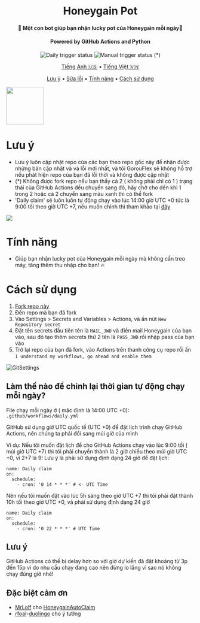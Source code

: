<h1 align="center">Honeygain Pot</h1>
<h4 align="center">🐝 Một con bot giúp bạn nhận lucky pot của Honeygain mỗi ngày🍯</h4>
<h4 align="center">Powered by GitHub Actions and Python</h4>
<p align="center">
<img alt="Daily trigger status" src="https://github.com/gorouflex/HoneygainPot/actions/workflows/daily.yml/badge.svg">
<img alt="Manual trigger status" src="https://github.com/gorouflex/HoneygainPot/actions/workflows/manual.yml/badge.svg"> (*)
<p align="center">
  <a href="https://github.com/gorouflex/HoneygainPot/">Tiếng Anh 🇺🇸</a>
  •
  <a href="README-vn.md">Tiếng Việt 🇻🇳</a>
<p align="center">
  <a href="#lưu-ý">Lưu ý</a>
  •
  <a href="Debug.md">Sửa lỗi</a>     
  •
  <a href="#tính-năng">Tính năng</a>
  •
  <a href="#cách-sử-dụng">Cách sử dụng</a>     
</p>

<p align="left">
<img src="Img/IMG_0029.png"               
     width="100" 
     height="100"></p>
     
# Lưu ý
- Lưu ý luôn cập nhật repo của các bạn theo repo gốc này để nhận được những bản cập nhật và vá lỗi mới nhất, và tôi GorouFlex sẽ không hỗ trợ nếu phát hiện repo của bạn đã lỗi thời và không được cập nhật
- (*) Không được fork repo nếu bạn thấy cả 2 ( không phải chỉ có 1 ) trạng thái của GitHub Actions đều chuyển sang đỏ, hãy chờ cho đến khi 1 trong 2 hoặc cả 2 chuyển sang màu xanh thì có thể fork
- 'Daily claim' sẽ luôn luôn tự động chạy vào lúc 14:00 giờ UTC +0 tức là 9:00 tối theo giờ UTC +7, nếu muốn chỉnh thì tham khảo tại [đây](https://github.com/gorouflex/HoneygainPot/blob/main/README-vn.md#l%C3%A0m-th%E1%BA%BF-n%C3%A0o-%C4%91%E1%BB%83-ch%E1%BB%89nh-l%E1%BA%A1i-th%E1%BB%9Di-gian-t%E1%BB%B1-%C4%91%E1%BB%99ng-ch%E1%BA%A1y-m%E1%BB%97i-ng%C3%A0y)

<img src="https://i.imgur.com/htGeFlY.jpg">
  
# Tính năng
- Giúp bạn nhận lucky pot của Honeygain mỗi ngày mà không cần treo máy, tăng thêm thu nhập cho bạn! 🔥
# Cách sử dụng

  1. [Fork repo này](https://github.com/gorouflex/honeygainpot/fork)  
  2. Đến repo mà bạn đã fork
  3. Vào Settings > Secrets and Variables > Actions, và ấn nút `New Repository secret`
  4. Đặt tên secrets đầu tiên tên là `MAIL_JWD` và điền mail Honeygain của bạn vào, sau đó tạo thêm secrets thứ 2 tên là `PASS_JWD` rồi nhập pass của bạn vào
  5. Trở lại repo của bạn đã fork, vào Actions trên thanh công cụ repo rồi ấn `I understand my workflows, go ahead and enable them`

![GitSettings](https://github.com/gorouflex/HoneygainPot/assets/98001973/d8d33621-5717-488d-9a80-6db395c8ac9d)

## Làm thế nào để chỉnh lại thời gian tự động chạy mỗi ngày?

File chạy mỗi ngày ở ( mặc định là 14:00 UTC +0): `.github/workflows/daily.yml`

GitHub sử dụng giờ UTC quốc tế (UTC +0) để đặt lịch trình chạy GitHub Actions, nên chúng ta phải đổi sang múi giờ của mình

Ví dụ: Nếu tôi muốn đặt lịch để cho GitHub Actions chạy vào lúc 9:00 tối ( múi giờ UTC +7) thì tôi phải chuyển thành là 2 giờ chiều theo múi giờ UTC +0, vì 2+7 là 9!
Lưu ý là phải sử dụng định dạng 24 giờ để đặt lịch: 
```
name: Daily claim
on:
  schedule:
    - cron: '0 14 * * *' # <- UTC Time
```
Nên nếu tôi muốn đặt vào lúc 5h sáng theo giờ UTC +7 thì tôi phải đặt thành 10h tối theo giờ UTC +0, và phải sử dụng định dạng 24 giờ

```
name: Daily claim
on:
  schedule:
    - cron: '0 22 * * *' # UTC Time
```

## Lưu ý

GitHub Actions có thể bị delay hơn so với giờ dự kiến đã đặt khoảng từ 3p đến 15p vì do nhu cầu chạy đang cao nên đừng lo lắng vì sao nó không chạy đúng giờ nhé!

## Đặc biệt cảm ơn
- [MrLolf](https://github.com/MrLoLf/) cho [HoneygainAutoClaim](https://github.com/MrLoLf/HoneygainAutoClaim)
- [rfoal](https://github.com/rfoel/)-[duolingo](https://github.com/rfoel/duolingo) cho ý tưởng
